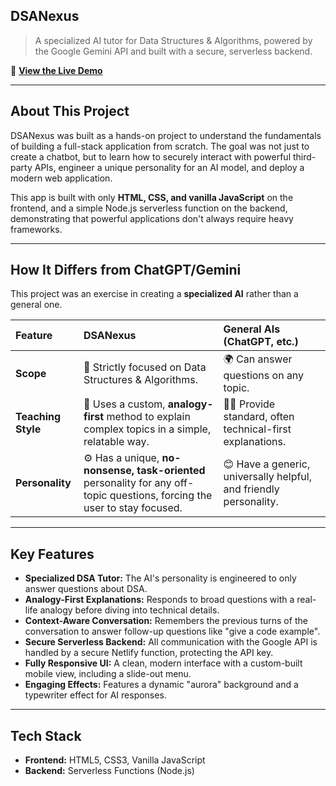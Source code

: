 ##  DSANexus

> A specialized AI tutor for Data Structures & Algorithms, powered by the Google Gemini API and built with a secure, serverless backend.

🔗 [**View the Live Demo**](https://dsa-nexus.netlify.app/)



---

## About This Project

DSANexus was built as a hands-on project to understand the fundamentals of building a full-stack application from scratch. The goal was not just to create a chatbot, but to learn how to securely interact with powerful third-party APIs, engineer a unique personality for an AI model, and deploy a modern web application.

This app is built with only **HTML, CSS, and vanilla JavaScript** on the frontend, and a simple Node.js serverless function on the backend, demonstrating that powerful applications don't always require heavy frameworks.

---

##  How It Differs from ChatGPT/Gemini

This project was an exercise in creating a **specialized AI** rather than a general one.

| Feature | DSANexus | General AIs (ChatGPT, etc.) |
| :--- | :--- | :--- |
| **Scope** | 🧠 Strictly focused on Data Structures & Algorithms. | 🌍 Can answer questions on any topic. |
| **Teaching Style** | 📖 Uses a custom, **analogy-first** method to explain complex topics in a simple, relatable way. | 🧑‍🏫 Provide standard, often technical-first explanations. |
| **Personality** | ⚙️ Has a unique, **no-nonsense, task-oriented** personality for any off-topic questions, forcing the user to stay focused. | 😊 Have a generic, universally helpful, and friendly personality. |

---

##  Key Features

* **Specialized DSA Tutor:** The AI's personality is engineered to only answer questions about DSA.
* **Analogy-First Explanations:** Responds to broad questions with a real-life analogy before diving into technical details.
* **Context-Aware Conversation:** Remembers the previous turns of the conversation to answer follow-up questions like "give a code example".
* **Secure Serverless Backend:** All communication with the Google API is handled by a secure Netlify function, protecting the API key.
* **Fully Responsive UI:** A clean, modern interface with a custom-built mobile view, including a slide-out menu.
* **Engaging Effects:** Features a dynamic "aurora" background and a typewriter effect for AI responses.

---

##  Tech Stack

* **Frontend:** HTML5, CSS3, Vanilla JavaScript
* **Backend:** Serverless Functions (Node.js)
